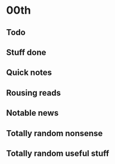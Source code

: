 # 00th

## Todo

## Stuff done

## Quick notes

## Rousing reads

## Notable news

## Totally random nonsense

## Totally random useful stuff

